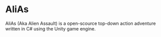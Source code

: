 # AliAs

AliAs (Aka Alien Assault) is a open-scource top-down action adventure written
in C# using the Unity game engine.
